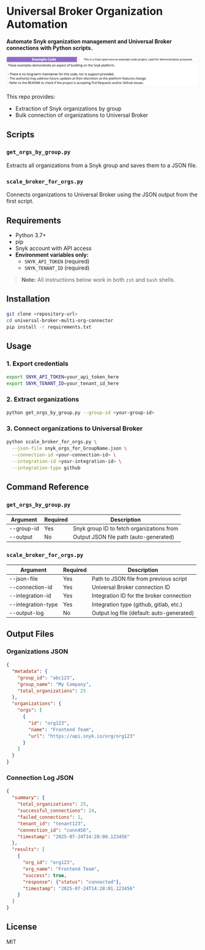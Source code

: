

# Universal Broker Organization Automation

**Automate Snyk organization management and Universal Broker connections with Python scripts.**

![Snyk OSS Example](https://raw.githubusercontent.com/snyk-labs/oss-images/main/oss-example.jpg)

This repo provides:
- Extraction of Snyk organizations by group
- Bulk connection of organizations to Universal Broker


## Scripts

### `get_orgs_by_group.py`
Extracts all organizations from a Snyk group and saves them to a JSON file.

### `scale_broker_for_orgs.py`
Connects organizations to Universal Broker using the JSON output from the first script.

## Requirements

- Python 3.7+
- pip
- Snyk account with API access
- **Environment variables only:**
  - `SNYK_API_TOKEN` (required)
  - `SNYK_TENANT_ID` (required)


> **Note:** All instructions below work in both `zsh` and `bash` shells.

## Installation

```bash
git clone <repository-url>
cd universal-broker-multi-org-connector
pip install -r requirements.txt
```

## Usage

### 1. Export credentials
```bash
export SNYK_API_TOKEN=your_api_token_here
export SNYK_TENANT_ID=your_tenant_id_here
```

### 2. Extract organizations
```bash
python get_orgs_by_group.py --group-id <your-group-id>
```

### 3. Connect organizations to Universal Broker
```bash
python scale_broker_for_orgs.py \
  --json-file snyk_orgs_for_GroupName.json \
  --connection-id <your-connection-id> \
  --integration-id <your-integration-id> \
  --integration-type github
```

## Command Reference

### `get_orgs_by_group.py`
| Argument      | Required | Description                                 |
|--------------|----------|---------------------------------------------|
| --group-id   | Yes      | Snyk group ID to fetch organizations from   |
| --output     | No       | Output JSON file path (auto-generated)      |

### `scale_broker_for_orgs.py`
| Argument         | Required | Description                                 |
|------------------|----------|---------------------------------------------|
| --json-file      | Yes      | Path to JSON file from previous script      |
| --connection-id  | Yes      | Universal Broker connection ID              |
| --integration-id | Yes      | Integration ID for the broker connection    |
| --integration-type| Yes     | Integration type (github, gitlab, etc.)     |
| --output-log     | No       | Output log file (default: auto-generated)   |


## Output Files

### Organizations JSON
```json
{
  "metadata": {
    "group_id": "abc123",
    "group_name": "My Company",
    "total_organizations": 25
  },
  "organizations": {
    "orgs": [
      {
        "id": "org123",
        "name": "Frontend Team",
        "url": "https://api.snyk.io/org/org123"
      }
    ]
  }
}
```

### Connection Log JSON
```json
{
  "summary": {
    "total_organizations": 25,
    "successful_connections": 24,
    "failed_connections": 1,
    "tenant_id": "tenant123",
    "connection_id": "conn456",
    "timestamp": "2025-07-24T14:28:00.123456"
  },
  "results": [
    {
      "org_id": "org123",
      "org_name": "Frontend Team",
      "success": true,
      "response": {"status": "connected"},
      "timestamp": "2025-07-24T14:28:01.123456"
    }
  ]
}
```

## License

MIT 